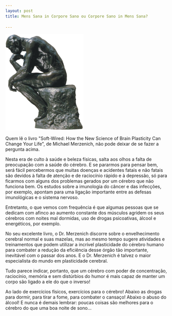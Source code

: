 ```yaml
---
layout: post
title: Mens Sana in Corpore Sano ou Corpore Sano in Mens Sana?

---
```

![](/images/thinker.png)


Quem lê o livro "Soft-Wired: How the New Science of Brain Plasticity Can Change Your Life", de Michael Merzenich, não pode deixar de se fazer a pergunta acima.

Nesta era de culto à saúde e beleza físicas, salta aos olhos a falta de preocupação com a saúde do cérebro. E se pararmos para pensar bem, será fácil percebermos que muitas doenças e acidentes fatais e não fatais são devidos à falta de atenção e de raciocínio rápido e à depressão, só para ficarmos com alguns dos problemas gerados por um cérebro que não funciona bem. Os estudos sobre a imunologia do câncer e das infecções, por exemplo, apontam para uma ligação importante entre as defesas imunológicas e o sistema nervoso.

Entretanto, o que vemos com frequência é que algumas pessoas que se dedicam com afinco ao aumento constante dos músculos agridem os seus cérebros com noites mal dormidas, uso de drogas psicoativas, álcool e energéticos, por exemplo.

No seu excelente livro, o Dr. Merzenich discorre sobre o envelhecimento cerebral normal e suas mazelas, mas ao mesmo tempo sugere atividades e treinamentos que podem utilizar a incrível plasticidade do cérebro humano para combater a redução da eficiência desse órgão tão importante, inevitável com o passar dos anos.  E o Dr. Merzenich é talvez o maior especialista do mundo em plasticidade cerebral.

Tudo parece indicar, portanto, que um cérebro com poder de concentração, raciocínio, memória e sem distúrbios do humor é mais capaz de manter um corpo são ligado a ele do que o inverso! 

Ao lado de exercícios físicos, exercícios para o cérebro! Abaixo as drogas para dormir, para tirar a fome, para combater o cansaço! Abaixo o abuso do álcool! E nunca é demais lembrar: poucas coisas são melhores para o cérebro do que uma boa noite de sono...
